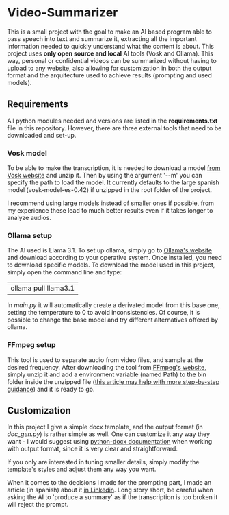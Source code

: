# Video-Summarizer
This is a small project with the goal to make an AI based program able to pass speech into text and summarize it, extracting all the important information needed to quickly understand what the content is about.
This project uses **only open source and local** AI tools (Vosk and Ollama). This way, personal or confidential videos can be summarized without having to upload to any website, also allowing for customization in both the output format and the arquitecture used to achieve results (prompting and used models).

## Requirements
All python modules needed and versions are listed in the **requirements.txt** file in this repository. 
However, there are three external tools that need to be downloaded and set-up.

### Vosk model

To be able to make the transcription, it is needed to download a model [from Vosk website](https://alphacephei.com/vosk/models) and unzip it. Then by using the argument '--m' you can specify the path to load the model.
It currently defaults to the large spanish model (vosk-model-es-0.42) if unzipped in the root folder of the project.

I recommend using large models instead of smaller ones if possible, from my experience these lead to much better results even if it takes longer to analyze audios.

### Ollama setup

The AI used is Llama 3.1. To set up ollama, simply go to [Ollama's website](https://ollama.com/download) and download according to your operative system. Once installed, you need to download specific models. 
To download the model used in this project, simply open the command line and type:
<table><tr><td>ollama pull llama3.1</td></tr></table>

In *main.py* it will automatically create a derivated model from this base one, setting the temperature to 0 to avoid inconsistencies. Of course, it is possible to change the base model and try different alternatives offered by ollama.


### FFmpeg setup

This tool is used to separate audio from video files, and sample at the desired frequency. After downloading the tool from [FFmpeg's website](https://ffmpeg.org/download.html), simply unzip it and add a environment variable (named Path) to the bin folder inside the unzipped file ([this article may help with more step-by-step guidance](https://es.wikihow.com/instalar-FFmpeg-en-Windows)) and it is ready to go.

## Customization

In this project I give a simple docx template, and the output format (in *doc_gen.py*) is rather simple as well. One can customize it any way they want - I would suggest using [python-docx documentation](https://python-docx.readthedocs.io/en/latest/user/quickstart.html) when working with output format, since it is very clear and straightforward.

If you only are interested in tuning smaller details, simply modify the template's styles and adjust them any way you want.

When it comes to the decisions I made for the prompting part, I made an article (in spanish) about it [in Linkedin](https://www.linkedin.com/in/carlos-gonzalez-parrado-730887229/). Long story short, be careful when asking the AI to 'produce a summary' as if the transcription is too broken it will reject the prompt.